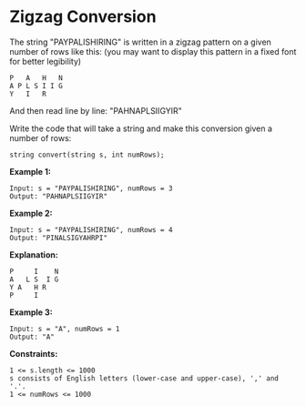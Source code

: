# Zigzag Conversion

The string "PAYPALISHIRING" is written in a zigzag pattern on a given number of rows like this: (you may want to display this pattern in a fixed font for better legibility)

```
P   A   H   N
A P L S I I G
Y   I   R
```

And then read line by line: "PAHNAPLSIIGYIR"

Write the code that will take a string and make this conversion given a number of rows:

`string convert(string s, int numRows);`


__Example 1:__

```
Input: s = "PAYPALISHIRING", numRows = 3
Output: "PAHNAPLSIIGYIR"
```

__Example 2:__
```
Input: s = "PAYPALISHIRING", numRows = 4
Output: "PINALSIGYAHRPI"
```
__Explanation:__
```
P     I    N
A   L S  I G
Y A   H R
P     I
```

__Example 3:__
```
Input: s = "A", numRows = 1
Output: "A"
```

__Constraints:__
```
1 <= s.length <= 1000
s consists of English letters (lower-case and upper-case), ',' and '.'.
1 <= numRows <= 1000
```
